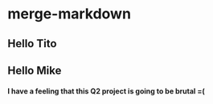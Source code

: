# merge-markdown

## Hello Tito
## Hello Mike
#### I have a feeling that this Q2 project is going to be brutal =(
